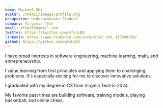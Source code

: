 ```yaml
---
name: Michael Shi
avatar: /static/images/profile.png
occupation: Undergraduate Student
company: Virginia Tech
email: mfshi03@gmail.com
twitter: https://twitter.com/mfshi03
linkedin: https://www.linkedin.com/in/michael-shi-33304020b/
github: https://github.com/mfshi03
---
```


I have broad interests in software engineering, machine learning, math, and entrepreneurship.

I value learning from first principles and applying them to challenging problems. It's especially exciting for me to discover innovative solutions.

I graduated with my degree in CS from Virginia Tech in 2024.

My favorite past times are building software, training models, playing basketball, and online chess.
